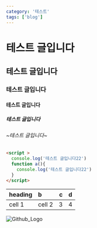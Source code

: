 ```yaml
---
category: '테스트'
tags: ['blog']
---
```


# 테스트 글입니다

## 테스트 글입니다

### 테스트 글입니다

#### 테스트 글입니다

##### 테스트 글입니다

###### ~테스트 글입니다~

```html
<script >
  console.log('테스트 글입니다22')
  function a(){
    console.log('테스트 글입니다22')
  }
</script>
```

| heading | b  |  c |  d  |
  | - | :- | -: | :-: |
| cell 1 | cell 2 | 3 | 4 | 


![Github_Logo](/svg/home.svg?width=300&height=300&align=end)
